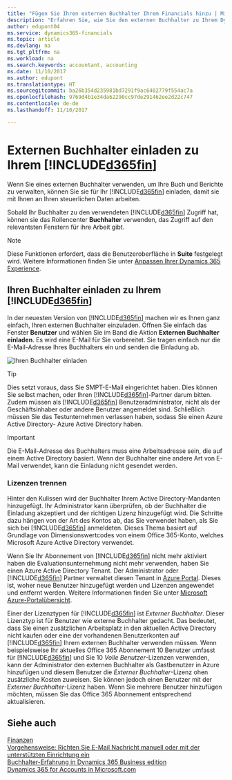 ```yaml
---
title: "Fügen Sie Ihren externen Buchhalter Ihrem Financials hinzu | Microsoft Docs"
description: "Erfahren Sie, wie Sie den externen Buchhalter zu Ihrem Dynamics 365 Business edition einladen können."
author: edupont04
ms.service: dynamics365-financials
ms.topic: article
ms.devlang: na
ms.tgt_pltfrm: na
ms.workload: na
ms.search.keywords: accountant, accounting
ms.date: 11/10/2017
ms.author: edupont
ms.translationtype: HT
ms.sourcegitcommit: ba26b354d235981bd7291f9ac6402779f554ac7a
ms.openlocfilehash: 9769d4b1e34da62290cc97de291462ee2d22c747
ms.contentlocale: de-de
ms.lasthandoff: 11/10/2017

---
```

# <a name="inviting-your-external-accountant-to-your-included365finincludesd365finmdmd"></a>Externen Buchhalter einladen zu Ihrem [!INCLUDE[d365fin](includes/d365fin_md.md)]
Wenn Sie eines externen Buchhalter verwenden, um Ihre Buch und Berichte zu verwalten, können Sie sie für Ihr [!INCLUDE[d365fin](includes/d365fin_md.md)] einladen, damit sie mit Ihnen an Ihren steuerlichen Daten arbeiten.

Sobald Ihr Buchhalter zu den verwendeten [!INCLUDE[d365fin](includes/d365fin_md.md)] Zugriff hat, können sie das Rollencenter **Buchhalter** verwenden, das Zugriff auf den relevantsten Fenstern für ihre Arbeit gibt.  

> [!NOTE]  
>  Diese Funktionen erfordert, dass die Benutzeroberfläche in **Suite** festgelegt wird. Weitere Informationen finden Sie unter [Anpassen Ihrer Dynamics 365 Experience](ui-experiences.md).  

## <a name="invite-your-accountant-to-your-included365finincludesd365finmdmd"></a>Ihren Buchhalter einladen zu Ihrem [!INCLUDE[d365fin](includes/d365fin_md.md)]
In der neuesten Version von [!INCLUDE[d365fin](includes/d365fin_md.md)] machen wir es Ihnen ganz einfach, Ihren externen Buchhalter einzuladen. Öffnen Sie einfach das Fenster **Benutzer** und wählen Sie im Band die Aktion **Externen Buchhalter einladen**. Es wird eine E-Mail für Sie vorbereitet. Sie tragen einfach nur die E-Mail-Adresse Ihres Buchhalters ein und senden die Einladung ab.  

![Ihren Buchhalter einladen](./media/finance-invite-accountant/invite-accountant.png)

> [!TIP]  
>  Dies setzt voraus, dass Sie SMPT-E-Mail eingerichtet haben. Dies können Sie selbst machen, oder Ihren [!INCLUDE[d365fin](includes/d365fin_md.md)]-Partner darum bitten. Zudem müssen als [!INCLUDE[d365fin](includes/d365fin_md.md)] Benutzeradministrator, nicht als der Geschäftsinhaber oder andere Benutzer angemeldet sind. Schließlich müssen Sie das Testunternehmen verlassen haben, sodass Sie einen Azure Active Directory- Azure Active Directory haben.  

> [!IMPORTANT]  
>  Die E-Mail-Adresse des Buchhalters muss eine Arbeitsadresse sein, die auf einem Active Directory basiert. Wenn der Buchhalter eine andere Art von E-Mail verwendet, kann die Einladung nicht gesendet werden.  

### <a name="separate-license"></a>Lizenzen trennen
Hinter den Kulissen wird der Buchhalter Ihrem Active Directory-Mandanten hinzugefügt. Ihr Administrator kann überprüfen, ob der Buchhalter die Einladung akzeptiert und der richtigen Lizenz hinzugefügt wird. Die Schritte dazu hängen von der Art des Kontos ab, das Sie verwendet haben, als Sie sich bei [!INCLUDE[d365fin](includes/d365fin_md.md)] anmeldeten. Dieses Thema basiert auf Grundlage von Dimensionswertcodes von einem Office 365-Konto, welches Microsoft Azure Active Directory verwendet.  

Wenn Sie Ihr Abonnement von [!INCLUDE[d365fin](includes/d365fin_md.md)] nicht mehr aktiviert haben die Evaluationsunternehmung nicht mehr verwenden, haben Sie einen Azure Active Directory Tenant. Der Administrator oder [!INCLUDE[d365fin](includes/d365fin_md.md)] Partner verwaltet diesen Tenant in [Azure Portal](https://portal.azure.com). Dieses ist, woher neue Benutzer hinzugefügt werden und Lizenzen angewendet und entfernt werden. Weitere Informationen finden Sie unter [Microsoft Azure-Portalübersicht](https://docs.microsoft.com/en-us/azure/azure-portal-overview).  

Einer der Lizenztypen für [!INCLUDE[d365fin](includes/d365fin_md.md)] ist *Externer Buchhalter*. Dieser Lizenztyp ist für Benutzer wie externe Buchhalter gedacht. Das bedeutet, dass Sie einen zusätzlichen Arbeitsplatz in den aktuellen Active Directory nicht kaufen oder eine der vorhandenen Benutzerkonten auf [!INCLUDE[d365fin](includes/d365fin_md.md)] Ihrem externen Buchhalter verwenden müssen. Wenn beispielsweise Ihr aktuelles Office 365 Abonnement 10 Benutzer umfasst für [!INCLUDE[d365fin](includes/d365fin_md.md)] und Sie 10 *Volle Benutzer*-Lizenzen verwenden, kann der Administrator den externen Buchhalter als Gastbenutzer in Azure hinzufügen und diesem Benutzer die *Externer Buchhalter*-Lizenz ohen zusätzliche Kosten zuweisen. Sie können jedoch einen Benutzer mit der *Externer Buchhalter*-Lizenz haben. Wenn Sie mehrere Benutzer hinzufügen möchten, müssen Sie das Office 365 Abonnement entsprechend aktualisieren.  

## <a name="see-also"></a>Siehe auch
[Finanzen](finance.md)  
[Vorgehensweise: Richten Sie E-Mail Nachricht manuell oder mit der unterstützten Einrichtung ein](madeira-how-setup-email.md)  
[Buchhalter-Erfahrung in Dynamics 365 Business edition](finance-accounting.md)  
[Dynamics 365 for Accounts in Microsoft.com](https://www.microsoft.com/en-us/dynamics365/financial-insights-for-accountants)  

